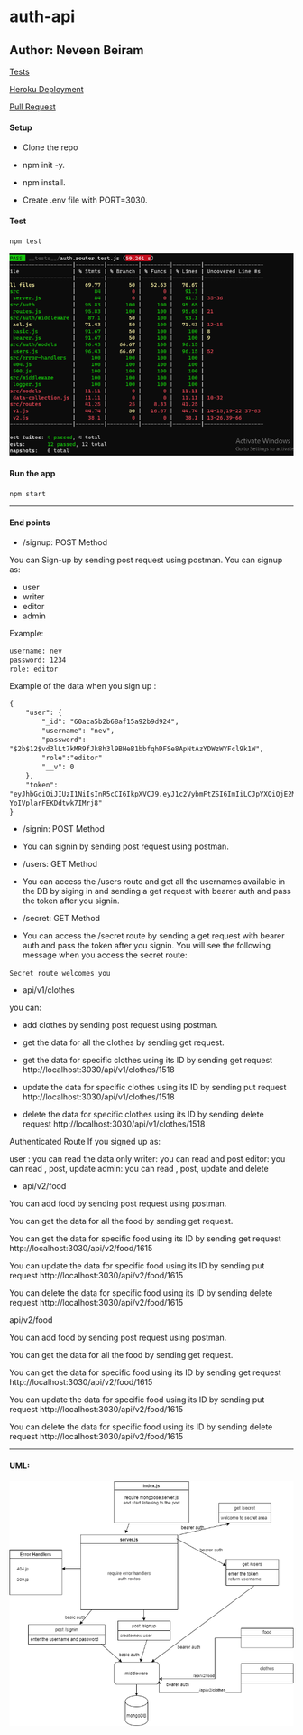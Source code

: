 # auth-api

## Author: Neveen Beiram

[Tests](https://github.com/NeveenBeiram/auth-api/actions)

[Heroku Deployment](https://neveen-auth-api.herokuapp.com/)

[Pull Request](https://github.com/NeveenBeiram/auth-api/pulls)

#### Setup

* Clone the repo

* npm init -y.

* npm install.

* Create .env file with PORT=3030.

#### Test

`npm test`

![test](lab8test.PNG)

#### Run the app

`npm start`

<hr>

#### End points

- /signup: POST Method

You can Sign-up by sending post request using postman.
You can signup as:

* user
* writer
* editor
* admin

Example:

```
username: nev
password: 1234
role: editor
```

Example of the data when you sign up :

```
{
    "user": {
        "_id": "60aca5b2b68af15a92b9d924",
        "username": "nev",
        "password": "$2b$12$vd3lLt7kMR9fJk8h3l9BHeB1bbfqhDFSe8ApNtAzYDWzWYFcl9k1W",
        "role":"editor"
        "__v": 0
    },
    "token": "eyJhbGciOiJIUzI1NiIsInR5cCI6IkpXVCJ9.eyJ1c2VybmFtZSI6ImIiLCJpYXQiOjE2MjIwNjQ4NjZ9.3EsXeCvUJUjIurs4E5jf-YoIVplarFEKDdtwk7IMrj8"
}
```

- /signin: POST Method

* You can signin by sending post request using postman.


- /users: GET Method

* You can access the /users route and get all the usernames available in the DB by siging in and sending a get request with bearer auth and pass the token after you signin.


- /secret: GET Method


* You can access the /secret route by sending a get request with bearer auth and pass the token after you signin.
You will see the following message when you access the secret route:

`Secret route welcomes you`


- api/v1/clothes
 
 you can:
* add clothes by sending post request using postman.

*  get the data for all the clothes by sending get request.

* get the data for specific clothes using its ID by sending get request http://localhost:3030/api/v1/clothes/1518

* update the data for specific clothes using its ID by sending put request http://localhost:3030/api/v1/clothes/1518

*  delete the data for specific clothes using its ID by sending delete request http://localhost:3030/api/v1/clothes/1518

Authenticated Route
If you signed up as:

user : you can read the data only
writer: you can read and post
editor: you can read , post, update
admin: you can read , post, update and delete

- api/v2/food

You can add food by sending post request using postman.

You can get the data for all the food by sending get request.

You can get the data for specific food using its ID by sending get request http://localhost:3030/api/v2/food/1615

You can update the data for specific food using its ID by sending put request http://localhost:3030/api/v2/food/1615

You can delete the data for specific food using its ID by sending delete request http://localhost:3030/api/v2/food/1615

api/v2/food

You can add food by sending post request using postman.

You can get the data for all the food by sending get request.

You can get the data for specific food using its ID by sending get request http://localhost:3030/api/v2/food/1615

You can update the data for specific food using its ID by sending put request http://localhost:3030/api/v2/food/1615

You can delete the data for specific food using its ID by sending delete request http://localhost:3030/api/v2/food/1615

<hr>

#### UML:

![uml](./uml.png)